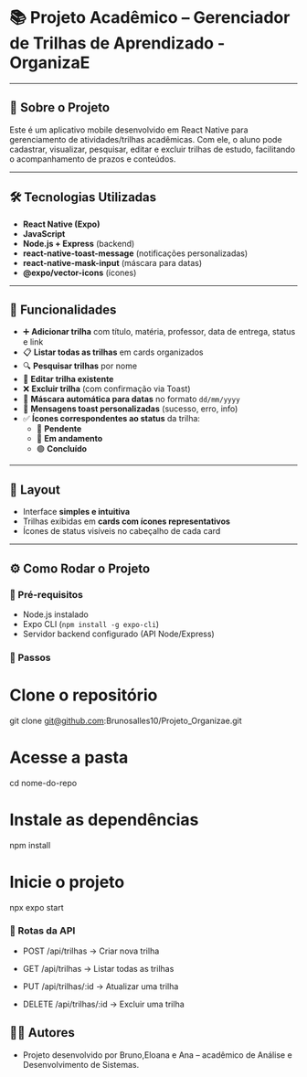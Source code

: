 # 📚 Projeto Acadêmico – Gerenciador de Trilhas de Aprendizado - OrganizaE

---

## 🚀 Sobre o Projeto

Este é um aplicativo mobile desenvolvido em React Native para gerenciamento de atividades/trilhas acadêmicas.
Com ele, o aluno pode cadastrar, visualizar, pesquisar, editar e excluir trilhas de estudo, facilitando o acompanhamento de prazos e conteúdos.

---

## 🛠️ Tecnologias Utilizadas

- **React Native (Expo)**
- **JavaScript**
- **Node.js + Express** (backend)
- **react-native-toast-message** (notificações personalizadas)
- **react-native-mask-input** (máscara para datas)
- **@expo/vector-icons** (ícones)

---

## 📱 Funcionalidades

- ➕ **Adicionar trilha** com título, matéria, professor, data de entrega, status e link
- 📋 **Listar todas as trilhas** em cards organizados
- 🔍 **Pesquisar trilhas** por nome
- 📝 **Editar trilha existente**
- ❌ **Excluir trilha** (com confirmação via Toast)
- 📅 **Máscara automática para datas** no formato `dd/mm/yyyy`
- 🔔 **Mensagens toast personalizadas** (sucesso, erro, info)
- ✅ **Ícones correspondentes ao status** da trilha:
  - 🔴 **Pendente**
  - 🔵 **Em andamento**
  - 🟢 **Concluído**

---

## 🎨 Layout

- Interface **simples e intuitiva**
- Trilhas exibidas em **cards com ícones representativos**
- Ícones de status visíveis no cabeçalho de cada card

---

## ⚙️ Como Rodar o Projeto

### 🔹 Pré-requisitos

- Node.js instalado
- Expo CLI (`npm install -g expo-cli`)
- Servidor backend configurado (API Node/Express)

### 🔹 Passos

# Clone o repositório

git clone git@github.com:Brunosalles10/Projeto_Organizae.git

# Acesse a pasta

cd nome-do-repo

# Instale as dependências

npm install

# Inicie o projeto

npx expo start

### 🔹 Rotas da API

- POST /api/trilhas → Criar nova trilha

- GET /api/trilhas → Listar todas as trilhas

- PUT /api/trilhas/:id → Atualizar uma trilha

- DELETE /api/trilhas/:id → Excluir uma trilha

## 👨‍💻 Autores

- Projeto desenvolvido por Bruno,Eloana e Ana – acadêmico de Análise e Desenvolvimento de Sistemas.
